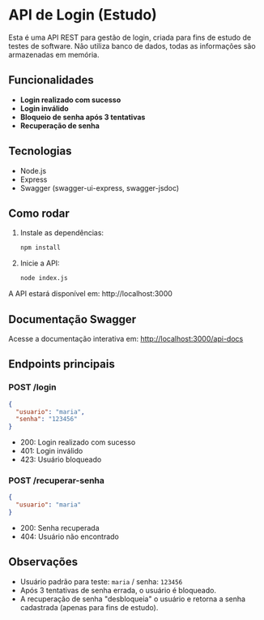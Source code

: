 # API de Login (Estudo)

Esta é uma API REST para gestão de login, criada para fins de estudo de testes de software. Não utiliza banco de dados, todas as informações são armazenadas em memória.

## Funcionalidades
- **Login realizado com sucesso**
- **Login inválido**
- **Bloqueio de senha após 3 tentativas**
- **Recuperação de senha**

## Tecnologias
- Node.js
- Express
- Swagger (swagger-ui-express, swagger-jsdoc)

## Como rodar

1. Instale as dependências:
   ```bash
   npm install
   ```
2. Inicie a API:
   ```bash
   node index.js
   ```

A API estará disponível em: http://localhost:3000

## Documentação Swagger
Acesse a documentação interativa em: [http://localhost:3000/api-docs](http://localhost:3000/api-docs)

## Endpoints principais

### POST /login
```json
{
  "usuario": "maria",
  "senha": "123456"
}
```
- 200: Login realizado com sucesso
- 401: Login inválido
- 423: Usuário bloqueado

### POST /recuperar-senha
```json
{
  "usuario": "maria"
}
```
- 200: Senha recuperada
- 404: Usuário não encontrado

## Observações
- Usuário padrão para teste: `maria` / senha: `123456`
- Após 3 tentativas de senha errada, o usuário é bloqueado.
- A recuperação de senha "desbloqueia" o usuário e retorna a senha cadastrada (apenas para fins de estudo). 